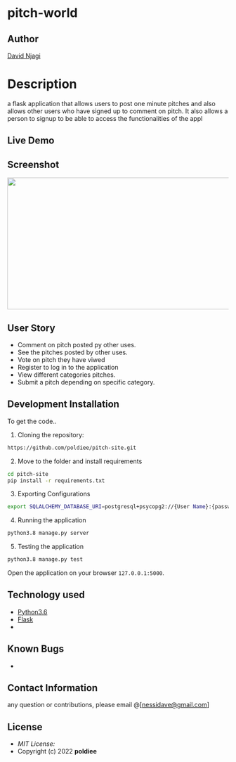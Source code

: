 # pitch-world
## Author

[David Njagi](https://github.com/poldiee)

# Description
a flask application that allows users to post one minute pitches and also allows other users who have signed up to comment on pitch. It also allows a person to signup to be able to access the functionalities of the appl

## Live Demo

## Screenshot

<img src="" width="700px" height="300px">

## User Story

* Comment on pitch posted py other uses.
* See the pitches posted by other uses.
* Vote on pitch they have viwed
* Register to log in to the application
* View different categories pitches.
* Submit a pitch depending on specific category.


## Development Installation
To get the code..

1. Cloning the repository:
  ```bash
  https://github.com/poldiee/pitch-site.git
  ```
2. Move to the folder and install requirements
  ```bash
  cd pitch-site
  pip install -r requirements.txt
  ```
3. Exporting Configurations
  ```bash
  export SQLALCHEMY_DATABASE_URI=postgresql+psycopg2://{User Name}:{password}@localhost/{database name}
  ```
4. Running the application
  ```bash
  python3.8 manage.py server
  ```
5. Testing the application
  ```bash
  python3.8 manage.py test
  ```
Open the application on your browser `127.0.0.1:5000`.


## Technology used

* [Python3.6](https://www.python.org/)
* [Flask](http://flask.pocoo.org/)
* 


## Known Bugs
* 

## Contact Information 
any question or contributions, please email @[nessidave@gmail.com]

## License
* *MIT License:*
* Copyright (c) 2022 **poldiee**